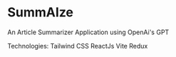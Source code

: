 # SummAIze 
An Article Summarizer Application using OpenAi's GPT

Technologies: 
Tailwind CSS
ReactJs
Vite
Redux 


